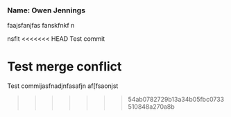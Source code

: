 ### Name: Owen Jennings
faajsfanjfas
fanskfnkf
n

nsfit 
<<<<<<< HEAD
Test commit

Test merge conflict
=======
Test commijasfnadjnfasafjn
af[fsaonjst
>>>>>>> 54ab0782729b13a34b05fbc0733510848a270a8b
